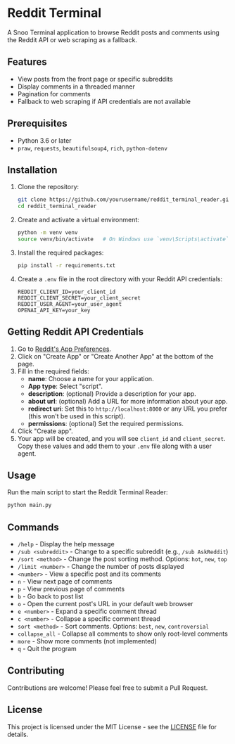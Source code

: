 # Reddit Terminal

A Snoo Terminal application to browse Reddit posts and comments using the Reddit API or web scraping as a fallback.

## Features

- View posts from the front page or specific subreddits
- Display comments in a threaded manner
- Pagination for comments
- Fallback to web scraping if API credentials are not available

## Prerequisites

- Python 3.6 or later
- `praw`, `requests`, `beautifulsoup4`, `rich`, `python-dotenv`

## Installation

1. Clone the repository:

   ```sh
   git clone https://github.com/yourusername/reddit_terminal_reader.git
   cd reddit_terminal_reader
   ```

2. Create and activate a virtual environment:

   ```sh
   python -m venv venv
   source venv/bin/activate   # On Windows use `venv\Scripts\activate`
   ```

3. Install the required packages:

   ```sh
   pip install -r requirements.txt
   ```

4. Create a `.env` file in the root directory with your Reddit API credentials:

   ```env
   REDDIT_CLIENT_ID=your_client_id
   REDDIT_CLIENT_SECRET=your_client_secret
   REDDIT_USER_AGENT=your_user_agent
   OPENAI_API_KEY=your_key
   ```

## Getting Reddit API Credentials

1. Go to [Reddit's App Preferences](https://www.reddit.com/prefs/apps).
2. Click on "Create App" or "Create Another App" at the bottom of the page.
3. Fill in the required fields:
   - **name**: Choose a name for your application.
   - **App type**: Select "script".
   - **description**: (optional) Provide a description for your app.
   - **about url**: (optional) Add a URL for more information about your app.
   - **redirect uri**: Set this to `http://localhost:8000` or any URL you prefer (this won't be used in this script).
   - **permissions**: (optional) Set the required permissions.
4. Click "Create app".
5. Your app will be created, and you will see `client_id` and `client_secret`. Copy these values and add them to your `.env` file along with a user agent.

## Usage

Run the main script to start the Reddit Terminal Reader:

```sh
python main.py
```

## Commands

- `/help` - Display the help message
- `/sub <subreddit>` - Change to a specific subreddit (e.g., `/sub AskReddit`)
- `/sort <method>` - Change the post sorting method. Options: `hot`, `new`, `top`
- `/limit <number>` - Change the number of posts displayed
- `<number>` - View a specific post and its comments
- `n` - View next page of comments
- `p` - View previous page of comments
- `b` - Go back to post list
- `o` - Open the current post's URL in your default web browser
- `e <number>` - Expand a specific comment thread
- `c <number>` - Collapse a specific comment thread
- `sort <method>` - Sort comments. Options: `best`, `new`, `controversial`
- `collapse_all` - Collapse all comments to show only root-level comments
- `more` - Show more comments (not implemented)
- `q` - Quit the program

## Contributing

Contributions are welcome! Please feel free to submit a Pull Request.

## License

This project is licensed under the MIT License - see the [LICENSE](LICENSE) file for details.
